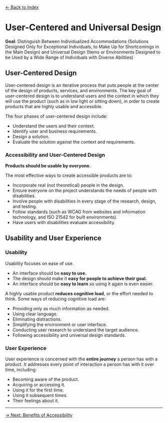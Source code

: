 [&larr; Back to Index](index.md)

# User-Centered and Universal Design

**Goal**: Distinguish Between Individualized Accommodations (Solutions Designed Only for Exceptional Individuals, to Make Up for Shortcomings in the Main Design) and Universal Design (Items or Environments Designed to be Used by a Wide Range of Individuals with Diverse Abilities)

## User-Centered Design

User-centered design is an iterative process that puts people at the center of the design of products, services, and environments. The key goal of user-centered design is to understand users and the context in which they will use the product (such as in low light or sitting down), in order to create products that are highly usable and accessible.

The four phases of user-centered design include:

* Understand the users and their context.
* Identify user and business requirements.
* Design a solution.
* Evaluate the solution against the context and requirements.

### Accessibility and User-Centered Design

**Products should be usable by everyone.** 

The most effective ways to create accessible products are to:

* Incorporate real (not theoretical) people in the design.
* Ensure everyone on the project understands the needs of people with disabilities.
* Involve people with disabilities in every stage of the research, design, and testing.
* Follow standards (such as WCAG from websites and information technology, and ISO 21542 for built environments).
* Have users with disabilities evaluate accessibility.

## Usability and User Experience

### Usability

Usability focuses on ease of use. 

* An interface should be **easy to use.**
* The design should make it **easy for people to achieve their goal.**
* An interface should be **easy to learn** so using it again is even easier.

A highly usable product **reduces cognitive load**, or the effort needed to think. Some ways of reducing cognitive load are:

* Providing only as much information as needed.
* Using clear language.
* Eliminating distractions.
* Simplifying the environment or user interface.
* Conducting user research to understand the target audience.
* Following accessibility and universal design standards.

### User Experience

User experience is concerned with the **entire journey** a person has with a product. It addresses every point of interaction a person has with it over time, including:

* Becoming aware of the product.
* Acquiring or accessing it.
* Using it for the first time.
* Using it subsequent times.
* Their feelings about it.

--- 

[&rarr; Next: Benefits of Accessibility](b-benefits-of-accessibility.md)